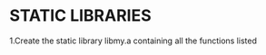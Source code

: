 STATIC LIBRARIES
====================
1.Create the static library libmy.a containing all the functions listed 
